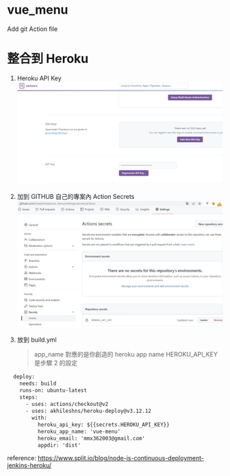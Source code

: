 # vue_menu

Add git Action file

# 整合到 Heroku

1. Heroku API Key
   ![image info](./img/1.jpg)

2. 加到 GITHUB 自己的專案內 Action Secrets
   ![image info](./img/2.jpg)

3. 放到 build.yml
   > app_name 對應的是你創造的 heroku app name
   > HEROKU_API_KEY 是步驟 2 的設定

```
  deploy:
    needs: build
    runs-on: ubuntu-latest
    steps:
      - uses: actions/checkout@v2
      - uses: akhileshns/heroku-deploy@v3.12.12
        with:
          heroku_api_key: ${{secrets.HEROKU_API_KEY}}
          heroku_app_name: 'vue-menu'
          heroku_email: 'mmx362003@gmail.com'
          appdir: 'dist'
```

reference:
https://www.split.io/blog/node-js-continuous-deployment-jenkins-heroku/
